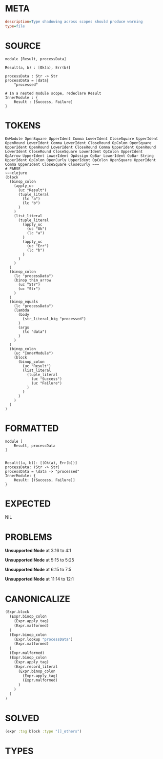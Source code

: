 # META
~~~ini
description=Type shadowing across scopes should produce warning
type=file
~~~
# SOURCE
~~~roc
module [Result, processData]

Result(a, b) : [Ok(a), Err(b)]

processData : Str -> Str
processData = |data|
    "processed"

# In a nested module scope, redeclare Result
InnerModule : {
    Result : [Success, Failure]
}
~~~
# TOKENS
~~~text
KwModule OpenSquare UpperIdent Comma LowerIdent CloseSquare UpperIdent OpenRound LowerIdent Comma LowerIdent CloseRound OpColon OpenSquare UpperIdent OpenRound LowerIdent CloseRound Comma UpperIdent OpenRound LowerIdent CloseRound CloseSquare LowerIdent OpColon UpperIdent OpArrow UpperIdent LowerIdent OpAssign OpBar LowerIdent OpBar String UpperIdent OpColon OpenCurly UpperIdent OpColon OpenSquare UpperIdent Comma UpperIdent CloseSquare CloseCurly ~~~
# PARSE
~~~clojure
(block
  (binop_colon
    (apply_uc
      (uc "Result")
      (tuple_literal
        (lc "a")
        (lc "b")
      )
    )
    (list_literal
      (tuple_literal
        (apply_uc
          (uc "Ok")
          (lc "a")
        )
        (apply_uc
          (uc "Err")
          (lc "b")
        )
      )
    )
  )
  (binop_colon
    (lc "processData")
    (binop_thin_arrow
      (uc "Str")
      (uc "Str")
    )
  )
  (binop_equals
    (lc "processData")
    (lambda
      (body
        (str_literal_big "processed")
      )
      (args
        (lc "data")
      )
    )
  )
  (binop_colon
    (uc "InnerModule")
    (block
      (binop_colon
        (uc "Result")
        (list_literal
          (tuple_literal
            (uc "Success")
            (uc "Failure")
          )
        )
      )
    )
  )
)
~~~
# FORMATTED
~~~roc
module [
	Result, processData
]


Result((a, b)): [(Ok(a), Err(b))]
processData: (Str -> Str)
processData = \data -> "processed"
InnerModule: {
	Result: [(Success, Failure)]
}
~~~
# EXPECTED
NIL
# PROBLEMS
**Unsupported Node**
at 3:16 to 4:1

**Unsupported Node**
at 5:15 to 5:25

**Unsupported Node**
at 6:15 to 7:5

**Unsupported Node**
at 11:14 to 12:1

# CANONICALIZE
~~~clojure
(Expr.block
  (Expr.binop_colon
    (Expr.apply_tag)
    (Expr.malformed)
  )
  (Expr.binop_colon
    (Expr.lookup "processData")
    (Expr.malformed)
  )
  (Expr.malformed)
  (Expr.binop_colon
    (Expr.apply_tag)
    (Expr.record_literal
      (Expr.binop_colon
        (Expr.apply_tag)
        (Expr.malformed)
      )
    )
  )
)
~~~
# SOLVED
~~~clojure
(expr :tag block :type "[]_others")
~~~
# TYPES
~~~roc
~~~
